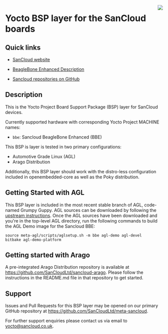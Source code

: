 [<img align=right src="https://www.sancloud.co.uk/wp-content/uploads/2016/09/sancloud_and_address_web.png">](https://www.sancloud.co.uk/)

Yocto BSP layer for the SanCloud boards
=======================================

Quick links
-----------

* [SanCloud website](https://www.sancloud.co.uk/)

* [BeagleBone Enhanced Description](https://www.sancloud.co.uk/?page_id=254)

* [Sancloud repositories on GitHub](https://github.com/SanCloudLtd)

Description
-----------

This is the Yocto Project Board Support Package (BSP) layer for SanCloud devices.

Currently supported hardware with corresponding Yocto Project MACHINE names:

* `bbe`: Sancloud BeagleBone Enhanced (BBE)

This BSP is layer is tested in two primary configurations:

* Automotive Grade Linux (AGL)
* Arago Distribution

Additionally, this BSP layer should work with the distro-less configuration
included in openembedded-core as well as the Poky distribution.

Getting Started with AGL
------------------------

This BSP layer is included in the most recent stable branch of AGL, code-named
Grumpy Guppy. AGL sources can be downloaded by following the
[upstream instructions](https://wiki.automotivelinux.org/agl-distro/source-code).
Once the AGL sources have been downloaded and you're in the top-level AGL
directory, run the following commands to build the AGL Demo image for the
Sancloud BBE:

    source meta-agl/scripts/aglsetup.sh -m bbe agl-demo agl-devel
    bitbake agl-demo-platform

Getting started with Arago
--------------------------

A pre-integrated Arago Distribution repository is available at
https://github.com/SanCloudLtd/sancloud-arago. Please follow the instructions
in the README.md file in that repository to get started.

Support
-------

Issues and Pull Requests for this BSP layer may be opened on our primary
GitHub repository at https://github.com/SanCloudLtd/meta-sancloud.

For further support enquiries please contact us via email to
yocto@sancloud.co.uk.
